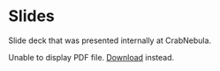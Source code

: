 # Slides

<!-- > **[Disclaimer]** Some names of  of the presentation have changed -->

Slide deck that was presented internally at CrabNebula.

<object data="../presentation/fuzzer-presentation.pdf" type="application/pdf" width="100%" height="500px">
<p>Unable to display PDF file. <a href="https://github.com/crabnebula-dev/tauri_fuzz/blob/main/docs/presentation/fuzzer-presentation.pdf">Download</a> instead.</p>
</object>
